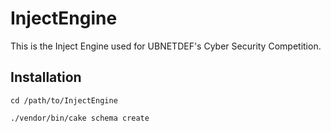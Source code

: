 InjectEngine
========

This is the Inject Engine used for UBNETDEF's Cyber Security Competition.

## Installation

```
cd /path/to/InjectEngine

./vendor/bin/cake schema create
```
